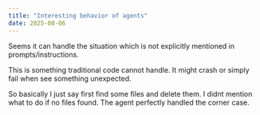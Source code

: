 ```yaml
---
title: "Interesting behavior of agents"
date: 2025-08-06
---
```


Seems it can handle the situation which is not explicitly mentioned in prompts/instructions.

This is something traditional code cannot handle. It might crash or simply fail when see something unexpected.

So basically I just say first find some files and delete them. I didnt mention what to do if no files found. The agent perfectly handled the corner case.
